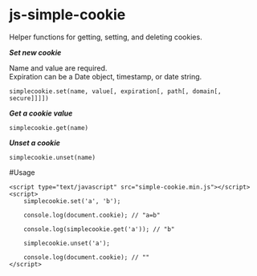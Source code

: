 # js-simple-cookie
Helper functions for getting, setting, and deleting cookies.

***Set new cookie***

Name and value are required.  
Expiration can be a Date object, timestamp, or date string.

`simplecookie.set(name, value[, expiration[, path[, domain[, secure]]]])`

***Get a cookie value***

`simplecookie.get(name)`

***Unset a cookie***

`simplecookie.unset(name)`



#Usage

```
<script type="text/javascript" src="simple-cookie.min.js"></script>
<script>
    simplecookie.set('a', 'b');

    console.log(document.cookie); // "a=b"

    console.log(simplecookie.get('a')); // "b"

    simplecookie.unset('a');

    console.log(document.cookie); // ""
</script>
```
